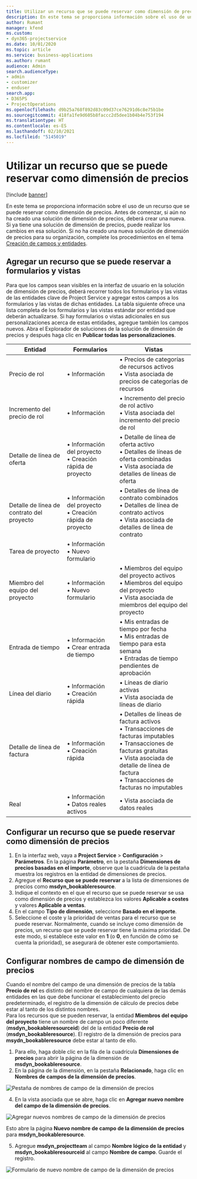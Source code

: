 ```yaml
---
title: Utilizar un recurso que se puede reservar como dimensión de precios
description: En este tema se proporciona información sobre el uso de un recurso que se puede reservar como dimensión de precios.
author: Rumant
manager: kfend
ms.custom:
- dyn365-projectservice
ms.date: 10/01/2020
ms.topic: article
ms.service: business-applications
ms.author: rumant
audience: Admin
search.audienceType:
- admin
- customizer
- enduser
search.app:
- D365PS
- ProjectOperations
ms.openlocfilehash: d9b25a768f892d83c09d37ce76291d6c8e75b1be
ms.sourcegitcommit: 418fa1fe9d605b8faccc2d5dee1b04b4e753f194
ms.translationtype: HT
ms.contentlocale: es-ES
ms.lasthandoff: 02/10/2021
ms.locfileid: "5145019"
---
```

# <a name="use-bookable-resource-as-a-pricing-dimension"></a>Utilizar un recurso que se puede reservar como dimensión de precios

[!include [banner](../includes/psa-now-project-operations.md)]

En este tema se proporciona información sobre el uso de un recurso que se puede reservar como dimensión de precios. Antes de comenzar, si aún no ha creado una solución de dimensión de precios, deberá crear una nueva. Si ya tiene una solución de dimensión de precios, puede realizar los cambios en esa solución. Si no ha creado una nueva solución de dimensión de precios para su organización, complete los procedimientos en el tema [Creación de campos y entidades](create-custom-fields-entities.md).

## <a name="add-bookable-resource-to-forms-and-views"></a>Agregar un recurso que se puede reservar a formularios y vistas
Para que los campos sean visibles en la interfaz de usuario en la solución de dimensión de precios, deberá recorrer todos los formularios y las vistas de las entidades clave de Project Service y agregar estos campos a los formularios y las vistas de dichas entidades.
La tabla siguiente ofrece una lista completa de los formularios y las vistas estándar por entidad que deberán actualizarse. Si hay formularios o vistas adicionales en sus personalizaciones acerca de estas entidades, agregue también los campos nuevos.
Abra el Explorador de soluciones de la solución de dimensión de precios y después haga clic en **Publicar todas las personalizaciones**.


|   Entidad        | Formularios   |Vistas        |
| ------------------------------|---------------------------------|----------------------------------|
|  Precio de rol|• Información |• Precios de categorías de recursos activos<br> • Vista asociada de precios de categorías de recursos|
|  Incremento del precio de rol|• Información|• Incremento del precio de rol activo<br>• Vista asociada del incremento del precio de rol|
|  Detalle de línea de oferta|• Información del proyecto<br>• Creación rápida de proyecto|• Detalle de línea de oferta activo<br>• Detalles de líneas de oferta combinadas<br>• Vista asociada de detalles de líneas de oferta|
|  Detalle de línea de contrato del proyecto|• Información del proyecto<br>• Creación rápida de proyecto|• Detalles de línea de contrato combinados<br>• Detalles de línea de contrato activos<br>• Vista asociada de detalles de línea de contrato|
|  Tarea de proyecto|• Información<br>• Nuevo formulario||
|  Miembro del equipo del proyecto|• Información<br>• Nuevo formulario|• Miembros del equipo del proyecto activos<br>• Miembros del equipo del proyecto<br>• Vista asociada de miembros del equipo del proyecto|
|  Entrada de tiempo|• Información<br>• Crear entrada de tiempo|• Mis entradas de tiempo por fecha<br>• Mis entradas de tiempo para esta semana<br>• Entradas de tiempo pendientes de aprobación|
|  Línea del diario|• Información<br>• Creación rápida|• Líneas de diario activas<br>• Vista asociada de líneas de diario|
|  Detalle de línea de factura|• Información<br>• Creación rápida|• Detalles de líneas de factura activos<br>• Transacciones de facturas imputables<br>• Transacciones de facturas gratuitas<br>• Vista asociada de detalle de línea de factura<br>• Transacciones de facturas no imputables|
|  Real|• Información<br>• Datos reales activos|• Vista asociada de datos reales|

## <a name="set-up-bookable-resource-as-a-pricing-dimension"></a>Configurar un recurso que se puede reservar como dimensión de precios

1. En la interfaz web, vaya a **Project Service** > **Configuración** > **Parámetros**. En la página **Parámetro**, en la pestaña **Dimensiones de precios basadas en el importe**, observe que la cuadrícula de la pestaña muestra los registros en la entidad de dimensiones de precios. 
2. Agregue el **Recurso que se puede reservar** a la lista de dimensiones de precios como **msdyn_bookableresource**. 
3. Indique el contexto en el que el recurso que se puede reservar se usa como dimensión de precios y establezca los valores **Aplicable a costes** y valores **Aplicable a ventas**.
4. En el campo **Tipo de dimensión**, seleccione **Basado en el importe**. 
5. Seleccione el coste y la prioridad de ventas para el recurso que se puede reservar. Normalmente, cuando se incluye como dimensión de precios, un recurso que se puede reservar tiene la máxima prioridad. De este modo, si establece este valor en **1** (o **0**, en función de cómo se cuenta la prioridad), se asegurará de obtener este comportamiento.

## <a name="set-up-pricing-dimension-field-names"></a>Configurar nombres de campo de dimensión de precios

Cuando el nombre del campo de una dimensión de precios de la tabla **Precio de rol** es distinto del nombre de campo de cualquiera de las demás entidades en las que debe funcionar el establecimiento del precio predeterminado, el registro de la dimensión de cálculo de precios debe estar al tanto de los distintos nombres.    
Para los recursos que se pueden reservar, la entidad **Miembros del equipo del proyecto** tiene un nombre de campo un poco diferente (**msdyn_bookableresourceid**) del de la entidad **Precio de rol** (**msdyn_bookableresource**). El registro de la dimensión de precios para **msydn_bookableresource** debe estar al tanto de ello. 
1. Para ello, haga doble clic en la fila de la cuadrícula **Dimensiones de precios** para abrir la página de la dimensión de **msdyn_bookableresource**.
2. En la página de la dimensión, en la pestaña **Relacionado**, haga clic en **Nombres de campos de la dimensión de precios**.

 ![Pestaña de nombres de campo de la dimensión de precios](media/PD-fieldname.png)

4. En la vista asociada que se abre, haga clic en **Agregar nuevo nombre del campo de la dimensión de precios**.

 ![Agregar nuevos nombres de campo de la dimensión de precios](media/Add-NewPD-fieldname.png)


Esto abre la página **Nuevo nombre de campo de la dimensión de precios** para **msdyn_bookableresource**. 

5. Agregue **msdyn_projectteam** al campo **Nombre lógico de la entidad** y **msdyn_bookableresourceid** al campo **Nombre de campo**. Guarde el registro.

 ![Formulario de nuevo nombre de campo de la dimensión de precios](media/PD-fieldname-Added.png)
